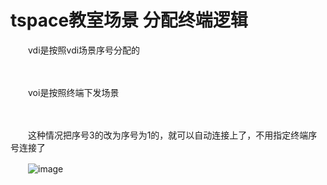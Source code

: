# tspace教室场景 分配终端逻辑

　　vdi是按照vdi场景序号分配的

　　‍

　　voi是按照终端下发场景

　　‍

　　这种情况把序号3的改为序号为1的，就可以自动连接上了，不用指定终端序号连接了

　　​![image](obsidian使用相关1/Attachment/assets%204/image-20230713182001-ennzf5p.png)​
